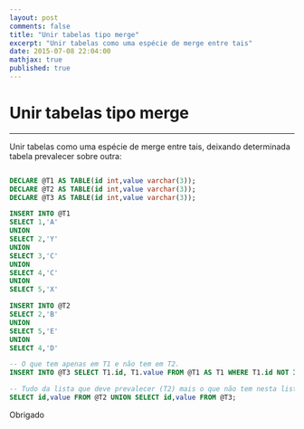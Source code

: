 ```yaml
---
layout: post
comments: false
title: "Unir tabelas tipo merge"
excerpt: "Unir tabelas como uma espécie de merge entre tais"
date: 2015-07-08 22:04:00
mathjax: true
published: true
---
```


# Unir tabelas tipo merge

---

Unir tabelas como uma espécie de merge entre tais, deixando determinada tabela prevalecer sobre outra:  

```sql

DECLARE @T1 AS TABLE(id int,value varchar(3));
DECLARE @T2 AS TABLE(id int,value varchar(3));
DECLARE @T3 AS TABLE(id int,value varchar(3));

INSERT INTO @T1
SELECT 1,'A'
UNION
SELECT 2,'Y'
UNION
SELECT 3,'C'
UNION
SELECT 4,'C'
UNION
SELECT 5,'X'

INSERT INTO @T2
SELECT 2,'B'
UNION
SELECT 5,'E'
UNION
SELECT 4,'D'

-- O que tem apenas em T1 e não tem em T2.
INSERT INTO @T3 SELECT T1.id, T1.value FROM @T1 AS T1 WHERE T1.id NOT IN (SELECT id FROM @T2);

-- Tudo da lista que deve prevalecer (T2) mais o que não tem nesta lista (T3).
SELECT id,value FROM @T2 UNION SELECT id,value FROM @T3;

```

Obrigado  